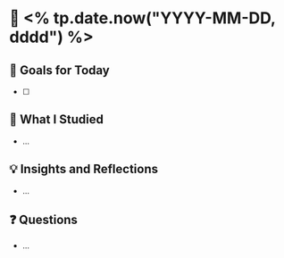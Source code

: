 # 📅 <% tp.date.now("YYYY-MM-DD, dddd") %>

## 🎯 Goals for Today

- [ ]

## 📖 What I Studied

- ...

## 💡 Insights and Reflections

- ...

## ❓ Questions

- ...
